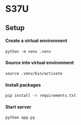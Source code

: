 # S37U

## Setup

#### Create a virtual environment

`python -m venv .venv`

#### Source into virtual environment

`source .venv/bin/activate`

#### Install packages

`pip install -r requirements.txt`

#### Start server

`python app.py`
